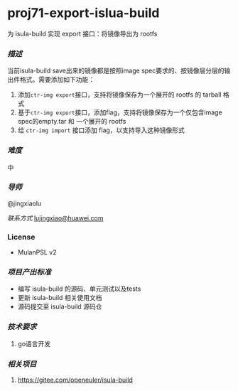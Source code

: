 # proj71-export-islua-build

为 isula-build 实现 export 接口：将镜像导出为 rootfs

### *描述* 

当前isula-build save出来的镜像都是按照image spec要求的、按镜像层分层的输出件格式。需要添加如下功能：

1. 添加`ctr-img export`接口，支持将镜像保存为一个展开的 rootfs 的 tarball 格式
2. 基于`ctr-img export`接口，添加flag，支持将镜像保存为一个仅包含image spec的empty.tar 和 一个展开的 rootfs
3. 给 `ctr-img import` 接口添加 flag，以支持导入这种镜像形式

### *难度* 

中

### *导师* 

 @jingxiaolu

*联系方式*  lujingxiao@huawei.com

### License

- MulanPSL v2

### *项目产出标准*

- 编写 isula-build 的源码、单元测试以及tests
- 更新 isula-build 相关使用文档
- 源码提交至 isula-build 源码仓

### *技术要求*

1. go语言开发

### *相关项目*

1. https://gitee.com/openeuler/isula-build
